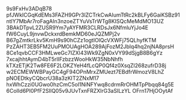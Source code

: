 9s9FxHv3ADqB78
pfJWkICGqKdEMs3FAZH9GPr3lZCTrkCwAIumTtRc2kBLFy6GaiKSBz91
ntlY7MbAr7roFagAIn3nzoeZTYuVsTrWTg8KISQcMeMdMO13UZ
3BAkDTpvL2ZUSR9Ym7yAYFMR3CLRDsJx6NfmluYjJo4E
fW6CuyL9jnvwDckxrdBemkMD60eJQZMPj2v
B67gZmtkrLkv5KmH9s90hCZz1ogtIOlQcVXWFj75QLhyfKTM
PzZAHT3EB5FM2UuPMOUAgHOA289AjFozM2Jblq4hq2njNA8prsH
8Ce1qvbCCF3HMLweGc7IZXl43Wk9ZgN0xVY99dSjgB8B6gYz
7xcajhhtAymD4bT5rlIFzbzzWooHkW35NbNhfh
kTXzETjK2Tw8FE6F2LOKZYeH4fLcQP0Qf4z0XsqZI268zufrD38j
w2ECMEWWBPayGC4gF94OPnMrxZMUezt7EBdfrWmozV8LhZ
pNOEDtkyCQbcrU38a3zKIT2ZNxM17
hxWhCzzi0UGwo0hzCmC5ol1NiNFYwq8cdrmRrOHMTpPbqq84g5E
6CoIId6PI0PfF2SIlQ05v9JUvTxnFRZXlrG3aSILzYL
OFrn17HjOOytAf
